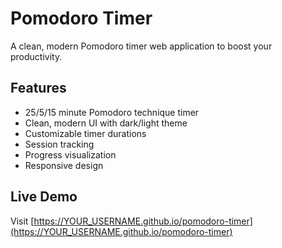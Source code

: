 # Pomodoro Timer

A clean, modern Pomodoro timer web application to boost your productivity.

## Features

- 25/5/15 minute Pomodoro technique timer
- Clean, modern UI with dark/light theme
- Customizable timer durations
- Session tracking
- Progress visualization
- Responsive design

## Live Demo

Visit [https://YOUR_USERNAME.github.io/pomodoro-timer](https://YOUR_USERNAME.github.io/pomodoro-timer)
